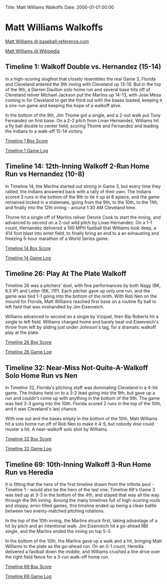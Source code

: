 Title: Matt Williams Walkoffs
Date: 2000-01-01 00:00

# Matt Williams Walkoffs

[Matt Williams @ baseball-reference.com](https://www.baseball-reference.com/players/w/willima04.shtml)

[Matt Williams @ Wikipedia](https://en.wikipedia.org/wiki/Matt_Williams_(third_baseman))

## Timeline 1: Walkoff Double vs. Hernandez (15-14)

In a high-scoring slugfest that closely resembles the real Game 3, Florida and Cleveland entered
the 9th inning with Cleveland up 13-10. But in the top of the 9th, a Darren Daulton solo home run
and several base hits off of Cleveland reliver Michael Jackson put the Marlins up 14-13, with Jose
Mesa coming in for Cleveland to get the third out with the bases loaded, keeping it a one-run game
and keeping the hope of a walkoff alive.

In the bottom of the 9th, Jim Thome got a single, and a 2-out walk put Tony Fernandez on first base.
On a 2-2 pitch from Livan Hernandez, Williams hit a fly ball double to center field, scoring Thome
and Fernandez and leading the Indians to a walk-off 15-14 victory.

[Timeline 1 Box Score](/almanacs/infinite_cleveland_g01_cle15fla14/box_scores/game_box_1.html)

[Timeline 1 Game Log](/almanacs/infinite_cleveland_g01_cle15fla14/game_logs/log_1.html)

## Timeline 14: 12th-Inning Walkoff 2-Run Home Run vs Hernandez (10-8)

In Timeline 14, the Marlins started out strong in Game 3, but every time they rallied, the Indians
answered back with a rally of their own. The Indians scored 3 runs in the bottom of the 8th to tie it
up at 8 apiece, and the game remained locked in a stalemate, going from the 9th, to the 10th, to the 11th,
and finally into the 12th inning - around 1:30 AM Cleveland time.

Thome hit a single off of Marlins reliver Dennis Cook to start the inning, and advanced to second on a
2-out wild pitch by Livan Hernandez. On a 1-1 count, Hernandez delivered a 100 MPH fastball that Williams
took deep, a 414 foot blast into enter field, to finally bring an end to a an exhausting and freezing
5-hour marathon of a World Series game.

[Timeline 14 Box Score](/almanacs/infinite_cleveland_g14_cle10fla8/box_scores/game_box_1.html)

[Timeline 14 Game Log](/almanacs/infinite_cleveland_g14_cle10fla8/game_logs/log_1.html)

## Timeline 26: Play At The Plate Walkoff

Timeline 26 was a pitchers' duel, with fine performances by both Nagy (8K, 6.3 IP) and Leiter (6K, 7IP).
Each pitcher gave up only one run, and the game was tied 1-1 going into the bottom of the ninth.
With Rob Nen on the mound for Florida, Matt Williams reached first base on a routine fly ball to 
left field that was mishandled by Jim Eisenreich. 

Williams advanced to second on a single by Vizquel, then Bip Roberts hit a single to left field.
Williams charged home and barely beat out Eisenreich's throw from left by sliding just under
Johnson's tag, for a dramatic walkoff play at the plate.

[Timeline 26 Box Score](/almanacs/infinite_cleveland_g26_cle2fla1/box_scores/game_box_1.html)

[Timeline 26 Game Log](/almanacs/infinite_cleveland_g26_cle2fla1/game_logs/log_1.html)

## Timeline 32: Near-Miss Not-Quite-A-Walkoff Solo Home Run vs Nen

In Timeline 32, Florida's pitching staff was dominating Cleveland in a 4-hit game. The Indians held on
to a 3-2 lead going into the 9th, but gave up a run and couldn't come up with anything in the bottom
of the 9th. The game was tied 3-3 going into the 10th. Florida scored 2 runs in the top of the 10th,
and it was Cleveland's last chance.

With one out and the bases empty in the bottom of the 10th, Matt Williams hit a solo home run off of
Rob Nen to make it 4-5, but nobody else could muster a hit. A near-walkoff solo shot by Williams.

[Timeline 32 Box Score](/almanacs/infinite_cleveland_g32_fla5cle4/box_scores/game_box_1.html)

[Timeline 32 Game Log](/almanacs/infinite_cleveland_g32_fla5cle4/game_logs/log_1.html)

## Timeline 69: 10th-Inning Walkoff 3-Run Home Run vs Heredia

It is fitting that the hero of the first timeline drawn from the infinite pool - Timeline 1 - would 
also be the hero of the last one. Timeline 69's Game 3 was tied up at 3-3 in the bottom of the 4th,
and stayed that way all the way through the 9th inning. Among the many timelines full of high-scoring
routs and sloppy, error-filled games, this timeline ended up being a clean battle between two evenly-matched
pitching rotations.

In the top of the 10th inning, the Marlins struck first, taking advantage of a hit by pitch and an
intentional walk. Jim Eisenreich hit a go-ahead RBI single, and the Marlins ended the inning on top
5-3.

In the bottom of the 10th, the Marlins gave up a walk and a hit, bringing Matt Williams to the plate
as the go-ahead run. On an 0-1 count, Heredia delivered a fastball down the middle, and Williams crushed
a line drive over the right field fence for a 3-run walk-off home run.

[Timeline 69 Box Score](/almanacs/infinite_cleveland_g69_cle6fla5_10inn/box_scores/game_box_1.html)

[Timeline 69 Game Log](/almanacs/infinite_cleveland_g69_cle6fla5_10inn/game_logs/log_1.html)
